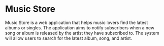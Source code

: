 # Music Store
Music Store is a web application that helps music lovers find the latest albums or singles.
The application aims to notify subscribers when a new song or album is released by the artist they have subscribed to. 
The system will allow users to search for the latest album, song, and artist.
